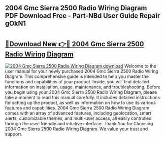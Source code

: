 ## 2004 Gmc Sierra 2500 Radio Wiring Diagram PDF Download Free - Part-NBd User Guide Repair gOkN1

# <h2><a href="http://dfsu9bz.blite.top/?on=2004+Gmc+Sierra+2500+Radio+Wiring+Diagram">🔗Download New 👉🔴 2004 Gmc Sierra 2500 Radio Wiring Diagram</a></h2>

[![2004 Gmc Sierra 2500 Radio Wiring Diagram download](https://i.imgur.com/lujVjoI.png)](http://dfsu9bz.blite.top/?on=2004+Gmc+Sierra+2500+Radio+Wiring+Diagram)
Welcome to the user manual for your newly purchased 2004 Gmc Sierra 2500 Radio Wiring Diagram. This comprehensive guide is intended to help you master the functions and capabilities of your product. Inside, you will find detailed information on installation, usage, maintenance, and troubleshooting. Before you begin using your 2004 Gmc Sierra 2500 Radio Wiring Diagram, please take a moment to read this manual carefully. It includes detailed instructions for setting up the product, as well as information on how to use its various features and capabilities. 2004 Gmc Sierra 2500 Radio Wiring Diagram comes with an array of advanced features, including geolocation, smart alerts, customizable themes, and multi-user access, all easily controlled through the user-friendly and intuitive interface. Thank You for Choosing 2004 Gmc Sierra 2500 Radio Wiring Diagram. We value your trust and support.
